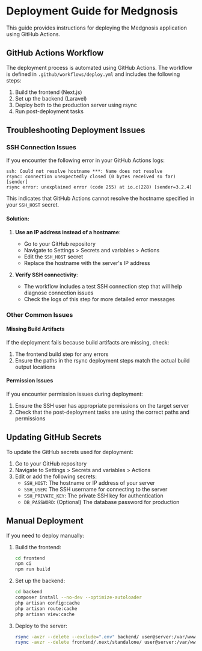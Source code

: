 # Deployment Guide for Medgnosis

This guide provides instructions for deploying the Medgnosis application using GitHub Actions.

## GitHub Actions Workflow

The deployment process is automated using GitHub Actions. The workflow is defined in `.github/workflows/deploy.yml` and includes the following steps:

1. Build the frontend (Next.js)
2. Set up the backend (Laravel)
3. Deploy both to the production server using rsync
4. Run post-deployment tasks

## Troubleshooting Deployment Issues

### SSH Connection Issues

If you encounter the following error in your GitHub Actions logs:

```
ssh: Could not resolve hostname ***: Name does not resolve
rsync: connection unexpectedly closed (0 bytes received so far) [sender]
rsync error: unexplained error (code 255) at io.c(228) [sender=3.2.4]
```

This indicates that GitHub Actions cannot resolve the hostname specified in your `SSH_HOST` secret.

#### Solution:

1. **Use an IP address instead of a hostname**:
   - Go to your GitHub repository
   - Navigate to Settings > Secrets and variables > Actions
   - Edit the `SSH_HOST` secret
   - Replace the hostname with the server's IP address

2. **Verify SSH connectivity**:
   - The workflow includes a test SSH connection step that will help diagnose connection issues
   - Check the logs of this step for more detailed error messages

### Other Common Issues

#### Missing Build Artifacts

If the deployment fails because build artifacts are missing, check:

1. The frontend build step for any errors
2. Ensure the paths in the rsync deployment steps match the actual build output locations

#### Permission Issues

If you encounter permission issues during deployment:

1. Ensure the SSH user has appropriate permissions on the target server
2. Check that the post-deployment tasks are using the correct paths and permissions

## Updating GitHub Secrets

To update the GitHub secrets used for deployment:

1. Go to your GitHub repository
2. Navigate to Settings > Secrets and variables > Actions
3. Edit or add the following secrets:
   - `SSH_HOST`: The hostname or IP address of your server
   - `SSH_USER`: The SSH username for connecting to the server
   - `SSH_PRIVATE_KEY`: The private SSH key for authentication
   - `DB_PASSWORD`: (Optional) The database password for production

## Manual Deployment

If you need to deploy manually:

1. Build the frontend:
   ```bash
   cd frontend
   npm ci
   npm run build
   ```

2. Set up the backend:
   ```bash
   cd backend
   composer install --no-dev --optimize-autoloader
   php artisan config:cache
   php artisan route:cache
   php artisan view:cache
   ```

3. Deploy to the server:
   ```bash
   rsync -avzr --delete --exclude=".env" backend/ user@server:/var/www/Medgnosis/backend
   rsync -avzr --delete frontend/.next/standalone/ user@server:/var/www/Medgnosis/frontend
   ```
